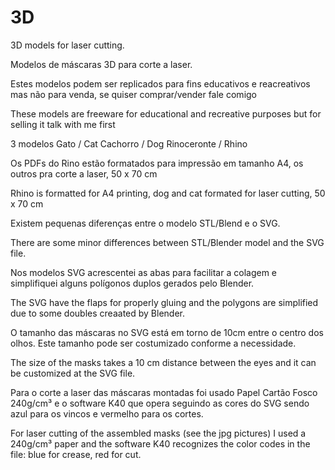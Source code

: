 # 3D
3D models for laser cutting.

Modelos de máscaras 3D para corte a laser.

Estes modelos podem ser replicados para fins educativos e reacreativos mas não para venda, se quiser comprar/vender fale comigo

These models are freeware for educational and recreative purposes but for selling it talk with me first

3 modelos
Gato / Cat
Cachorro  / Dog
Rinoceronte / Rhino

Os PDFs do Rino estão formatados para impressão em tamanho A4, os outros pra corte a laser, 50 x 70 cm

Rhino is formatted for A4 printing, dog and cat formated for laser cutting, 50 x 70 cm

Existem pequenas diferenças entre o modelo STL/Blend e o SVG.

There are some minor differences between STL/Blender model and the SVG file.

Nos modelos SVG acrescentei as abas para facilitar a colagem e simplifiquei alguns polígonos duplos gerados pelo Blender.

The SVG have the flaps for properly gluing and the polygons are simplified due to some doubles creaated by Blender.

O tamanho das máscaras no SVG está em torno de 10cm entre o centro dos olhos. Este tamanho pode ser costumizado conforme a necessidade.

The size of the masks takes a 10 cm distance between the eyes and it can be customized at the SVG file.

Para o corte a laser das máscaras montadas foi usado Papel Cartão Fosco 240g/cm³ e o software K40 que opera seguindo as cores do SVG sendo azul para os vincos e vermelho para os cortes.

For laser cutting of the assembled masks (see the jpg pictures) I used a 240g/cm³ paper and the software K40 recognizes the color codes in the file: blue for crease, red for cut.
